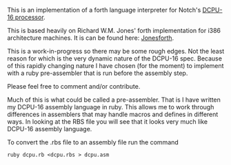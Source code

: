 This is an implementation of a forth language interpreter for Notch's [DCPU-16 processor](http://pastebin.com/raw.php?i=Q4JvQvnM).

This is based heavily on Richard W.M. Jones' forth implementation for i386 architecture machines. It is can be found here: [Jonesforth](http://git.annexia.org/?p=jonesforth.git;a=summary).

This is a work-in-progress so there may be some rough edges.  Not the least reason for which is the very dynamic nature of the DCPU-16 spec.
Because of this rapidly changing nature I have chosen (for the moment) to implement with a ruby pre-assembler that is run before the assembly step.

Please feel free to comment and/or contribute.

Much of this is what could be called a pre-assembler.  That is I have written my DCPU-16 assembly language in ruby.  This allows me to work through differences in assemblers that may handle macros and defines in different ways.  In looking at the RBS file you will see that it looks very much like DCPU-16 assembly language.

To convert the .rbs file to an assembly file run the command

````
ruby dcpu.rb <dcpu.rbs > dcpu.asm
````
